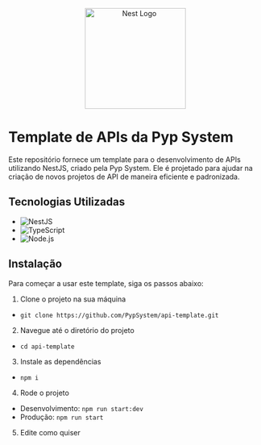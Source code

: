 <p align="center">
  <img src="https://nestjs.com/img/logo-small.svg" width="200" alt="Nest Logo" />
</p>

# Template de APIs da Pyp System

Este repositório fornece um template para o desenvolvimento de APIs utilizando NestJS, criado pela Pyp System. Ele é projetado para ajudar na criação de novos projetos de API de maneira eficiente e padronizada.

## Tecnologias Utilizadas

- ![NestJS](https://img.shields.io/badge/NestJS-E0234E?style=flat-square&logo=nestjs&logoColor=white)
- ![TypeScript](https://img.shields.io/badge/TypeScript-3178C6?style=flat-square&logo=typescript&logoColor=white)
- ![Node.js](https://img.shields.io/badge/Node.js-339933?style=flat-square&logo=node.js&logoColor=white)

## Instalação

Para começar a usar este template, siga os passos abaixo:

1. Clone o projeto na sua máquina
- `git clone https://github.com/PypSystem/api-template.git`

2. Navegue até o diretório do projeto
- `cd api-template`

3. Instale as dependências
- `npm i`

4. Rode o projeto
- Desenvolvimento: `npm run start:dev`
- Produção: `npm run start`

5. Edite como quiser

